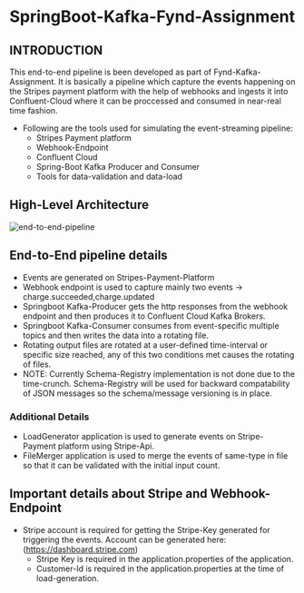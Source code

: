 # SpringBoot-Kafka-Fynd-Assignment

## INTRODUCTION
This end-to-end pipeline is been developed as part of Fynd-Kafka-Assignment.
It is basically a pipeline which capture the events happening on the Stripes payment platform with the help of webhooks and ingests it into Confluent-Cloud where it can be proccessed and consumed in near-real time fashion.

- Following are the tools used for simulating the event-streaming pipeline:
  - Stripes Payment platform
  - Webhook-Endpoint
  - Confluent Cloud
  - Spring-Boot Kafka Producer and Consumer
  - Tools for data-validation and data-load

## High-Level Architecture
![end-to-end-pipeline](https://user-images.githubusercontent.com/37934048/101222345-93190800-36af-11eb-8220-21172063054b.PNG)

## End-to-End pipeline details

- Events are generated on Stripes-Payment-Platform
- Webhook endpoint is used to capture mainly two events -> charge.succeeded,charge.updated
- Springboot Kafka-Producer gets the http responses from the webhook endpoint and then produces it to Confluent Cloud Kafka Brokers.
- Springboot Kafka-Consumer consumes from event-specific multiple topics and then writes the data into a rotating file.
- Rotating output files are rotated at a user-defined time-interval or specific size reached, any of this two conditions met causes the rotating of files.
- NOTE: Currently Schema-Registry implementation is not done due to the time-crunch. Schema-Registry will be used for backward compatability of JSON messages so the schema/message versioning is in place. 

### Additional Details

- LoadGenerator application is used to generate events on Stripe-Payment platform using Stripe-Api.
- FileMerger application is used to merge the events of same-type in file so that it can be validated with the initial input count.

## Important details about Stripe and Webhook-Endpoint

- Stripe account is required for getting the Stripe-Key generated for triggering the events. Account can be generated here: (https://dashboard.stripe.com)
  - Stripe Key is required in the application.properties of the application.
  - Customer-Id is required in the application.properties at the time of load-generation.




